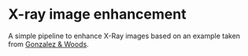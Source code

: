 # X-ray image enhancement 

A simple pipeline to enhance X-Ray images based on an example taken from [Gonzalez & Woods](http://www.imageprocessingplace.com/).
